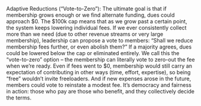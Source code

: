 Adaptive Reductions (“Vote-to-Zero”): The ultimate goal is that if membership grows enough or we find alternate funding, dues could approach $0. The $100k cap means that as we grow past a certain point, the system keeps lowering individual fees. If we ever consistently collect more than we need (due to other revenue streams or very large membership), leadership can propose a vote to members: “Shall we reduce membership fees further, or even abolish them?” If a majority agrees, dues could be lowered below the cap or eliminated entirely. We call this the “vote-to-zero” option – the membership can literally vote to zero-out the fee when we’re ready. Even if fees went to $0, membership would still carry an expectation of contributing in other ways (time, effort, expertise), so being “free” wouldn’t invite freeloaders. And if new expenses arose in the future, members could vote to reinstate a modest fee. It’s democracy and fairness in action: those who pay are those who benefit, and they collectively decide the terms.